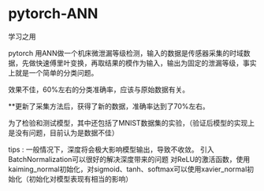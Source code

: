 # pytorch-ANN
学习之用

pytorch 用ANN做一个机床微泄漏等级检测，输入的数据是传感器采集的时域数据，先做快速傅里叶变换，再取结果的模作为输入，输出为固定的泄漏等级，事实上就是一个简单的分类问题。

效果不佳，60%左右的分类准确率，应该与原始数据有关。

**更新了采集方法后，获得了新的数据，准确率达到了70%左右。

为了检验和测试模型，其中还包括了MNIST数据集的实验，（验证后模型的实现上是没有问题，目前认为是数据不佳）

tips : 
一般情况下，深度将会极大影响模型输出，导致不收敛。 引入BatchNormalization可以很好的解决深度带来的问题
对ReLU的激活函数，使用kaiming_normal初始化，对sigmoid、tanh、softmax可以使用xavier_normal初始化（初始化对模型表现有相当的影响）

